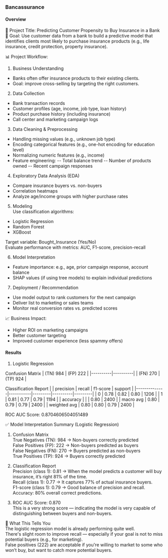### Bancassurance

#### Overview
🏦 Project Title: Predicting Customer Propensity to Buy Insurance in a Bank<br/>
🎯 Goal: Use customer data from a bank to build a predictive model that identifies clients most likely to purchase insurance products (e.g., life insurance, credit protection, property insurance).<br/>

📊 Project Workflow: <br/>

1. Business Understanding<br/>
- Banks often offer insurance products to their existing clients.
- Goal: improve cross-selling by targeting the right customers.

2. Data Collection<br/>
- Bank transaction records
- Customer profiles (age, income, job type, loan history)
- Product purchase history (including insurance)
- Call center and marketing campaign logs

3. Data Cleaning & Preprocessing<br/>
- Handling missing values (e.g., unknown job type)
- Encoding categorical features (e.g., one-hot encoding for education level)
- Normalizing numeric features (e.g., income)
- Feature engineering:
-- Total balance trend
-- Number of products owned
-- Recent campaign responses

4. Exploratory Data Analysis (EDA)<br/>
- Compare insurance buyers vs. non-buyers
- Correlation heatmaps
- Analyze age/income groups with higher purchase rates

5. Modeling<br/>
Use classification algorithms:
- Logistic Regression
- Random Forest
- XGBoost

Target variable: Bought_Insurance (Yes/No)<br/>
Evaluate performance with metrics: AUC, F1-score, precision-recall<br/>

6. Model Interpretation<br/>
- Feature importance: e.g., age, prior campaign response, account balance
- SHAP values (if using tree models) to explain individual predictions

7. Deployment / Recommendation<br/>
- Use model output to rank customers for the next campaign
- Deliver list to marketing or sales teams
- Monitor real conversion rates vs. predicted scores

📈 Business Impact:<br/>
- Higher ROI on marketing campaigns
- Better customer targeting
- Improved customer experience (less spammy offers)



#### Results

1) Logistic Regression<br/>

Confusion Matrix
| (TN) 984 | (FP) 222 |
|----------|----------|
| (FN) 270 | (TP) 924 | 
  
Classification Report
|              | precision | recall  | f1-score | support |
|--------------|-----------|---------|----------|---------|
| 0            | 0.78      | 0.82    | 0.80     | 1206    |
| 1            | 0.81      | 0.77    | 0.79     | 1194    |
| accuracy     |           |         | 0.80     | 2400    |
| macro avg    | 0.80      | 0.79    | 0.79     | 2400    |
| weighted avg | 0.80      | 0.80    | 0.79     | 2400    |

ROC AUC Score: 0.8704606504051489


✅ Model Interpretation Summary (Logistic Regression)

1. Confusion Matrix<br/>
True Negatives (TN): 984 → Non-buyers correctly predicted<br/>
False Positives (FP): 222 → Non-buyers predicted as buyers<br/>
False Negatives (FN): 270 → Buyers predicted as non-buyers<br/>
True Positives (TP): 924 → Buyers correctly predicted<br/>

2. Classification Report<br/>
Precision (class 1): 0.81 → When the model predicts a customer will buy insurance, it’s right 81% of the time.<br/>
Recall (class 1): 0.77 → It captures 77% of actual insurance buyers.<br/>
F1-score (class 1): 0.79 → Good balance of precision and recall.<br/>
Accuracy: 80% overall correct predictions.<br/>

3. ROC AUC Score: 0.870<br/>
This is a very strong score — indicating the model is very capable of distinguishing between buyers and non-buyers.<br/>

🧠 What This Tells You<br/>
The logistic regression model is already performing quite well.<br/>
There's slight room to improve recall — especially if your goal is not to miss potential buyers (e.g., for marketing).<br/>
False positives (222) are acceptable if you're willing to market to some who won’t buy, but want to catch more potential buyers.

